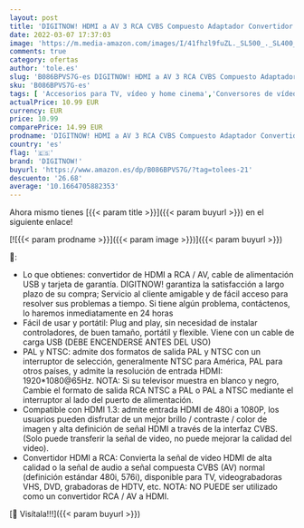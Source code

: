 ```yaml
---
layout: post
title: 'DIGITNOW! HDMI a AV 3 RCA CVBS Compuesto Adaptador Convertidor Conversor de Video y Audio de señal Mini 1080P con Cable de Carga USB  Compatible para PC/Laptop/Xbox / PS4 / PS3 / TV/VCR Cámara DVD'
date: 2022-03-07 17:37:03
image: 'https://m.media-amazon.com/images/I/41fhzl9fuZL._SL500_._SL400_.jpg'
comments: true
category: ofertas
author: 'tole.es'
slug: 'B086BPVS7G-es DIGITNOW! HDMI a AV 3 RCA CVBS Compuesto Adaptador...'
sku: 'B086BPVS7G-es'
tags: [ 'Accesorios para TV, vídeo y home cinema','Conversores de vídeo','Electrónica','TV, vídeo y home cinema','digitnow!','ps4', ]
actualPrice: 10.99 EUR
currency: EUR
price: 10.99
comparePrice: 14.99 EUR
prodname: 'DIGITNOW! HDMI a AV 3 RCA CVBS Compuesto Adaptador Convertidor Conversor de Video y Audio de señal Mini 1080P con Cable de Carga USB  Compatible para PC/Laptop/Xbox / PS4 / PS3 / TV/VCR Cámara DVD'
country: 'es'
flag: '🇪🇸'
brand: 'DIGITNOW!'
buyurl: 'https://www.amazon.es/dp/B086BPVS7G/?tag=tolees-21'
descuento: '26.68'
average: '10.1664705882353'
---
```


Ahora mismo tienes [{{< param title >}}]({{< param buyurl >}}) en el siguiente enlace!

[![{{< param prodname >}}]({{< param image >}})]({{< param buyurl >}})

🔎:

- Lo que obtienes: convertidor de HDMI a RCA / AV, cable de alimentación USB y tarjeta de garantía. DIGITNOW! garantiza la satisfacción a largo plazo de su compra; Servicio al cliente amigable y de fácil acceso para resolver sus problemas a tiempo. Si tiene algún problema, contáctenos, lo haremos inmediatamente en 24 horas
- Fácil de usar y portátil: Plug and play, sin necesidad de instalar controladores, de buen tamaño, portátil y flexible. Viene con un cable de carga USB (DEBE ENCENDERSE ANTES DEL USO)
- PAL y NTSC: admite dos formatos de salida PAL y NTSC con un interruptor de selección, generalmente NTSC para América, PAL para otros países, y admite la resolución de entrada HDMI: 1920*1080@65Hz. NOTA: Si su televisor muestra en blanco y negro, Cambie el formato de salida RCA NTSC a PAL o PAL a NTSC mediante el interruptor al lado del puerto de alimentación.
- Compatible con HDMI 1.3: admite entrada HDMI de 480i a 1080P, los usuarios pueden disfrutar de un mejor brillo / contraste / color de imagen y alta definición de señal HDMI a través de la interfaz CVBS. (Solo puede transferir la señal de video, no puede mejorar la calidad del video).
- Convertidor HDMI a RCA: Convierta la señal de video HDMI de alta calidad o la señal de audio a señal compuesta CVBS (AV) normal (definición estándar 480i, 576i), disponible para TV, videograbadoras VHS, DVD, grabadoras de HDTV, etc. NOTA: NO PUEDE ser utilizado como un convertidor RCA / AV a HDMI.

[🛒 Visítala!!!]({{< param buyurl >}})
